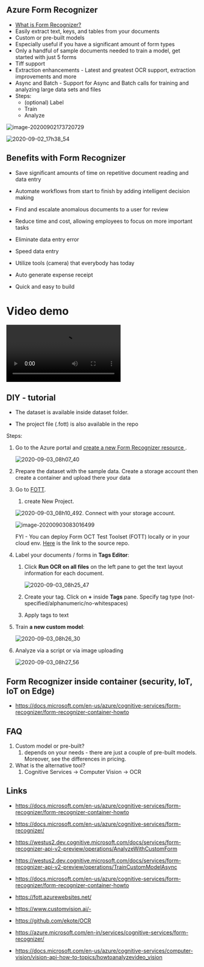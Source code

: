 ## Azure Form Recognizer

- [What is Form Recognizer?](https://docs.microsoft.com/en-us/azure/cognitive-services/form-recognizer/overview)
- Easily extract text, keys, and tables from your documents 
- Custom or pre-built models 
- Especially useful if you have a significant amount of form types
- Only a handful of sample documents needed to train a model, get started with just 5 forms
- Tiff support
- Extraction enhancements - Latest and greatest OCR support, extraction improvements and more 
- Async and Batch - Support for Async and Batch calls for training and analyzing large data sets 
   and files
- Steps:
  - (optional) Label
  - Train
  - Analyze

![image-20200902173720729](https://github.com/ekote/azure-demos/blob/master/images/image-20200902173720729.png)

![2020-09-02_17h38_54](https://github.com/ekote/azure-demos/blob/master/images/2020-09-02_17h38_54.png)

## Benefits with Form Recognizer

- Save significant amounts of time on repetitive document reading and data entry

- Automate workflows from start to finish by adding intelligent decision making

- Find and escalate anomalous documents to a user for review

- Reduce time and cost, allowing employees to focus on more important tasks

- Eliminate data entry error

- Speed data entry

- Utilize tools (camera) that everybody has today

- Auto generate expense receipt

- Quick and easy to build

  

# Video demo 



<video src="https://github.com/ekote/azure-demos/blob/master/images/video-form-reco-demo.mp4"></video>



## DIY - tutorial

- The dataset is available inside dataset folder.

- The project file (.fott) is also available in the repo 



Steps:

1. Go to the Azure portal and [create a new Form Recognizer resource ](https://ms.portal.azure.com/#create/Microsoft.CognitiveServicesFormRecognizer). 

   ![2020-09-03_08h07_40](https://github.com/ekote/azure-demos/blob/master/images/2020-09-03_08h07_40.png)

2. Prepare the dataset with the sample data. Create a storage account then create a container and upload there your data

3. Go to [FOTT](https://fott.azurewebsites.net/).

   1. create New Project. 

   ![2020-09-03_08h10_49](https://github.com/ekote/azure-demos/blob/master/images/2020-09-03_08h10_49.png)2. Connect with your storage account.  

   ![image-20200903083016499](https://github.com/ekote/azure-demos/blob/master/images/image-20200903083016499.png)

   

   FYI - You can deploy Form OCT Test Toolset (FOTT) locally or in your cloud env. [Here](https://github.com/microsoft/OCR-Form-Tools) is the link to the source repo.

   

4. Label your documents / forms in **Tags Editor**:

   1. Click **Run OCR on all files** on the left pane to get the text layout information for each document. 

      ![2020-09-03_08h25_47](https://github.com/ekote/azure-demos/blob/master/images/2020-09-03_08h25_47.png)

   2. Create your tag. Click on **+** inside **Tags** pane. Specify tag type (not-specified/alphanumeric/no-whitespaces)

   3. Apply tags to text

5. Train **a new custom model**:

   ![2020-09-03_08h26_30](https://github.com/ekote/azure-demos/blob/master/images/2020-09-03_08h26_30.png)

6. Analyze via a script or via image uploading

   ![2020-09-03_08h27_56](https://github.com/ekote/azure-demos/blob/master/images/2020-09-03_08h27_56.png)





## Form Recognizer inside container (security, IoT, IoT on Edge) 

- https://docs.microsoft.com/en-us/azure/cognitive-services/form-recognizer/form-recognizer-container-howto





## FAQ

1. Custom model or pre-built? 
   1. depends on your needs - there are just a couple of pre-built models. Moreover, see the differences in pricing.
2. What is the alternative tool? 
   1. Cognitive Services -> Computer Vision ->  OCR



## Links

- https://docs.microsoft.com/en-us/azure/cognitive-services/form-recognizer/form-recognizer-container-howto

- https://docs.microsoft.com/en-us/azure/cognitive-services/form-recognizer/
- https://westus2.dev.cognitive.microsoft.com/docs/services/form-recognizer-api-v2-preview/operations/AnalyzeWithCustomForm
- https://westus2.dev.cognitive.microsoft.com/docs/services/form-recognizer-api-v2-preview/operations/TrainCustomModelAsync
- https://docs.microsoft.com/en-us/azure/cognitive-services/form-recognizer/form-recognizer-container-howto 
- https://fott.azurewebsites.net/
- https://www.customvision.ai/-
- https://github.com/ekote/OCR
- https://azure.microsoft.com/en-in/services/cognitive-services/form-recognizer/
- https://docs.microsoft.com/en-us/azure/cognitive-services/computer-vision/vision-api-how-to-topics/howtoanalyzevideo_vision